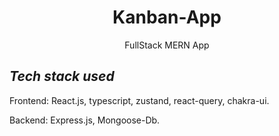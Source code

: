 <h1 align="center">Kanban-App</h1>
<p align="center">FullStack MERN App</p>
  


## ***Tech stack used***

 Frontend: React.js, typescript, zustand, react-query, chakra-ui.
 
 Backend: Express.js, Mongoose-Db.
 
 
